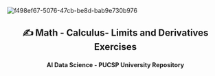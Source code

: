 
![f498ef67-5076-47cb-be8d-bab9e730b976](https://github.com/Quantum-Software-Development/Math/assets/113218619/58c8c407-2971-4a65-9030-e25d76617687)



## <p align="center"> ✍️ Math - Calculus- Limits and Derivatives Exercises
#### <p align="center"> AI Data Science - PUCSP University Repository

<br><br>





